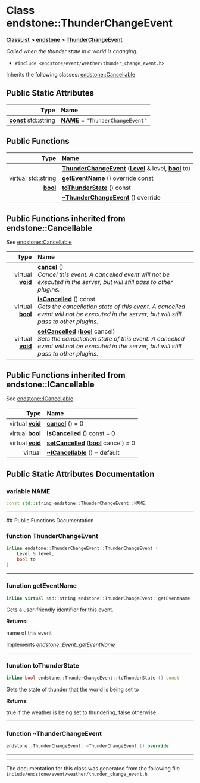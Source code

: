 

# Class endstone::ThunderChangeEvent



[**ClassList**](annotated.md) **>** [**endstone**](namespaceendstone.md) **>** [**ThunderChangeEvent**](classendstone_1_1ThunderChangeEvent.md)



_Called when the thunder state in a world is changing._ 

* `#include <endstone/event/weather/thunder_change_event.h>`



Inherits the following classes: [endstone::Cancellable](classendstone_1_1Cancellable.md)
































## Public Static Attributes

| Type | Name |
| ---: | :--- |
|  [**const**](classendstone_1_1Vector.md) std::string | [**NAME**](#variable-name)   = `"ThunderChangeEvent"`<br> |










































## Public Functions

| Type | Name |
| ---: | :--- |
|   | [**ThunderChangeEvent**](#function-thunderchangeevent) ([**Level**](classendstone_1_1Level.md) & level, [**bool**](classendstone_1_1Vector.md) to) <br> |
| virtual std::string | [**getEventName**](#function-geteventname) () override const<br> |
|  [**bool**](classendstone_1_1Vector.md) | [**toThunderState**](#function-tothunderstate) () const<br> |
|   | [**~ThunderChangeEvent**](#function-thunderchangeevent) () override<br> |


## Public Functions inherited from endstone::Cancellable

See [endstone::Cancellable](classendstone_1_1Cancellable.md)

| Type | Name |
| ---: | :--- |
| virtual [**void**](classendstone_1_1Vector.md) | [**cancel**](classendstone_1_1Cancellable.md#function-cancel) () <br>_Cancel this event. A cancelled event will not be executed in the server, but will still pass to other plugins._  |
| virtual [**bool**](classendstone_1_1Vector.md) | [**isCancelled**](classendstone_1_1Cancellable.md#function-iscancelled) () const<br>_Gets the cancellation state of this event. A cancelled event will not be executed in the server, but will still pass to other plugins._  |
| virtual [**void**](classendstone_1_1Vector.md) | [**setCancelled**](classendstone_1_1Cancellable.md#function-setcancelled) ([**bool**](classendstone_1_1Vector.md) cancel) <br>_Sets the cancellation state of this event. A cancelled event will not be executed in the server, but will still pass to other plugins._  |


## Public Functions inherited from endstone::ICancellable

See [endstone::ICancellable](classendstone_1_1ICancellable.md)

| Type | Name |
| ---: | :--- |
| virtual [**void**](classendstone_1_1Vector.md) | [**cancel**](classendstone_1_1ICancellable.md#function-cancel) () = 0<br> |
| virtual [**bool**](classendstone_1_1Vector.md) | [**isCancelled**](classendstone_1_1ICancellable.md#function-iscancelled) () const = 0<br> |
| virtual [**void**](classendstone_1_1Vector.md) | [**setCancelled**](classendstone_1_1ICancellable.md#function-setcancelled) ([**bool**](classendstone_1_1Vector.md) cancel) = 0<br> |
| virtual  | [**~ICancellable**](classendstone_1_1ICancellable.md#function-icancellable) () = default<br> |
















































































## Public Static Attributes Documentation




### variable NAME 

```C++
const std::string endstone::ThunderChangeEvent::NAME;
```




<hr>
## Public Functions Documentation




### function ThunderChangeEvent 

```C++
inline endstone::ThunderChangeEvent::ThunderChangeEvent (
    Level & level,
    bool to
) 
```




<hr>



### function getEventName 

```C++
inline virtual std::string endstone::ThunderChangeEvent::getEventName () override const
```



Gets a user-friendly identifier for this event.




**Returns:**

name of this event 





        
Implements [*endstone::Event::getEventName*](classendstone_1_1Event.md#function-geteventname)


<hr>



### function toThunderState 

```C++
inline bool endstone::ThunderChangeEvent::toThunderState () const
```



Gets the state of thunder that the world is being set to




**Returns:**

true if the weather is being set to thundering, false otherwise 





        

<hr>



### function ~ThunderChangeEvent 

```C++
endstone::ThunderChangeEvent::~ThunderChangeEvent () override
```




<hr>

------------------------------
The documentation for this class was generated from the following file `include/endstone/event/weather/thunder_change_event.h`

